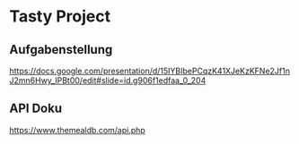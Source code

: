 # Tasty Project

## Aufgabenstellung
https://docs.google.com/presentation/d/15IYBIbePCqzK41XJeKzKFNe2Jf1nJ2mn6Hwy_IPBt00/edit#slide=id.g906f1edfaa_0_204

## API Doku
https://www.themealdb.com/api.php


